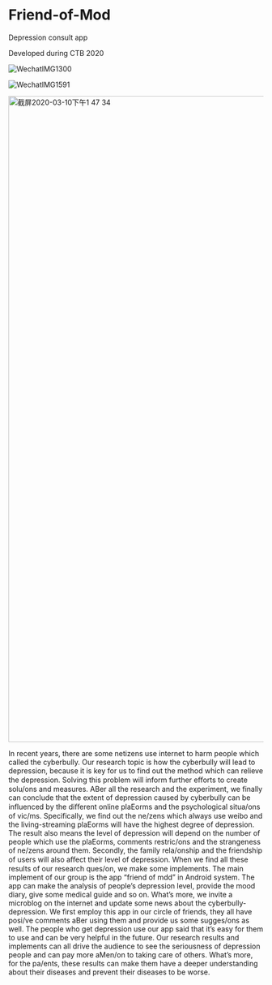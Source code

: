 # Friend-of-Mod
Depression consult app

Developed during CTB 2020

![WechatIMG1300](https://github.com/Allannn-sudo/Friend-of-Mod/assets/57735559/7952f043-a710-4982-aa05-ef556a456dbd)

![WechatIMG1591](https://github.com/Allannn-sudo/Friend-of-Mod/assets/57735559/234c20ad-3e72-43ad-a48b-22f7cc3811e3)

<img width="1274" alt="截屏2020-03-10下午1 47 34" src="https://github.com/Allannn-sudo/Friend-of-Mod/assets/57735559/d994b74a-2170-462a-977d-4e8e1337b141">

In recent years, there are some netizens use internet to harm people which
called the cyberbully. Our research topic is how the cyberbully will lead to
depression, because it is key for us to find out the method which can relieve
the depression. Solving this problem will inform further eﬀorts to create
solu/ons and measures. ABer all the research and the experiment, we finally
can conclude that the extent of depression caused by cyberbully can be
influenced by the diﬀerent online plaEorms and the psychological situa/ons of
vic/ms. Specifically, we find out the ne/zens which always use weibo and the
living-streaming plaEorms will have the highest degree of depression. The
result also means the level of depression will depend on the number of people
which use the plaEorms, comments restric/ons and the strangeness of
ne/zens around them. Secondly, the family rela/onship and the friendship of
users will also aﬀect their level of depression. When we find all these results of
our research ques/on, we make some implements. The main implement of our
group is the app “friend of mdd” in Android system. The app can make the
analysis of people’s depression level, provide the mood diary, give some
medical guide and so on. What’s more, we invite a microblog on the internet
and update some news about the cyberbully-depression. We first employ this
app in our circle of friends, they all have posi/ve comments aBer using them
and provide us some sugges/ons as well. The people who get depression use
our app said that it’s easy for them to use and can be very helpful in the future.
Our research results and implements can all drive the audience to see the
seriousness of depression people and can pay more aMen/on to taking care of
others. What’s more, for the pa/ents, these results can make them have a
deeper understanding about their diseases and prevent their diseases to be
worse.
